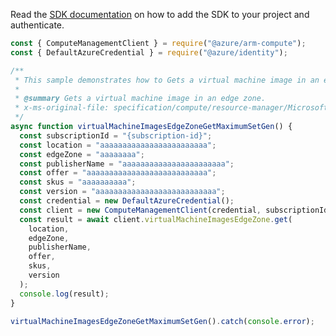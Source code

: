 Read the [SDK documentation](https://github.com/Azure/azure-sdk-for-js/blob/%40azure%2Farm-compute_17.3.1/sdk/compute/arm-compute/README.md) on how to add the SDK to your project and authenticate.

```javascript
const { ComputeManagementClient } = require("@azure/arm-compute");
const { DefaultAzureCredential } = require("@azure/identity");

/**
 * This sample demonstrates how to Gets a virtual machine image in an edge zone.
 *
 * @summary Gets a virtual machine image in an edge zone.
 * x-ms-original-file: specification/compute/resource-manager/Microsoft.Compute/stable/2021-11-01/examples/compute/VirtualMachineImagesEdgeZone_Get_MaximumSet_Gen.json
 */
async function virtualMachineImagesEdgeZoneGetMaximumSetGen() {
  const subscriptionId = "{subscription-id}";
  const location = "aaaaaaaaaaaaaaaaaaaaaaaa";
  const edgeZone = "aaaaaaaa";
  const publisherName = "aaaaaaaaaaaaaaaaaaaaaaa";
  const offer = "aaaaaaaaaaaaaaaaaaaaaaaaaaa";
  const skus = "aaaaaaaaaa";
  const version = "aaaaaaaaaaaaaaaaaaaaaaaaaaa";
  const credential = new DefaultAzureCredential();
  const client = new ComputeManagementClient(credential, subscriptionId);
  const result = await client.virtualMachineImagesEdgeZone.get(
    location,
    edgeZone,
    publisherName,
    offer,
    skus,
    version
  );
  console.log(result);
}

virtualMachineImagesEdgeZoneGetMaximumSetGen().catch(console.error);
```
